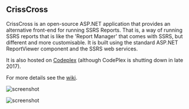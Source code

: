 CrissCross
----------

CrissCross is an open-source ASP.NET application that provides an alternative front-end for running SSRS Reports. That is, a way of running SSRS reports that is like the 'Report Manager' that comes with SSRS, but different
and more customisable. It is built using the standard ASP.NET ReportViewer component and the SSRS web services.

It is also hosted on [Codeplex](http://crisscross.codeplex.com/) (although CodePlex is shutting down in late 2017).

For more details see the [wiki](https://github.com/codeulike/crisscross/wiki).

![screenshot](https://github.com/codeulike/crisscross/raw/master/Resources/CrissCrossSelect2_50.png)

![screenshot](https://github.com/codeulike/crisscross/raw/master/Resources/CrissCrossReportViewer2_50.png)


